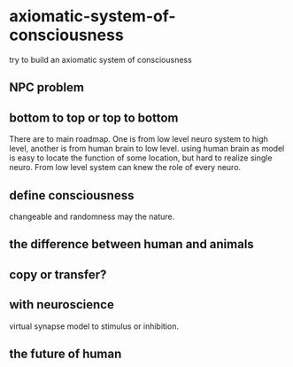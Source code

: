 # axiomatic-system-of-consciousness
try to build an axiomatic system of consciousness

## NPC problem

## bottom to top or top to bottom
There are to main roadmap. One is from low level neuro system to high level, another is from human brain to low level. using human brain as model is easy to locate the function of some location, but hard to realize single neuro. From low level system can knew the role of every neuro.
## define consciousness
changeable and randomness may the nature.
## the difference between human and animals

## copy or transfer?

## with neuroscience

virtual synapse model to stimulus or inhibition.

## the future of human
